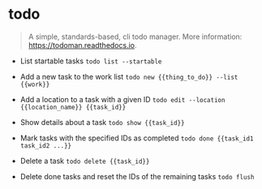 # todo
> A simple, standards-based, cli todo manager.
> More information: <https://todoman.readthedocs.io>.

- List startable tasks
`todo list --startable`

- Add a new task to the work list
`todo new {{thing_to_do}} --list {{work}}`

- Add a location to a task with a given ID
`todo edit --location {{location_name}} {{task_id}}`

- Show details about a task
`todo show {{task_id}}`

- Mark tasks with the specified IDs as completed
`todo done {{task_id1 task_id2 ...}}`

- Delete a task
`todo delete {{task_id}}`

- Delete done tasks and reset the IDs of the remaining tasks
`todo flush`
